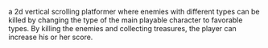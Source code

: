 a 2d vertical scrolling platformer where enemies with different types can be killed by changing the type of the main playable character to favorable types.  By killing the enemies and collecting treasures, the player can increase his or her score.